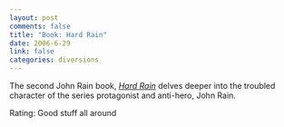 ```yaml
--- 
layout: post
comments: false
title: "Book: Hard Rain"
date: 2006-6-29
link: false
categories: diversions
---
```

The second John Rain book, <i><a href="http://www.amazon.com/gp/product/0451212460/sr=8-6/qid=1151575936/ref=pd_bbs_6/002-9802682-1622401?ie=UTF8" title="Hard Rain">Hard Rain</a></i> delves deeper into the troubled character of the series protagonist and anti-hero, John Rain.

Rating: Good stuff all around
